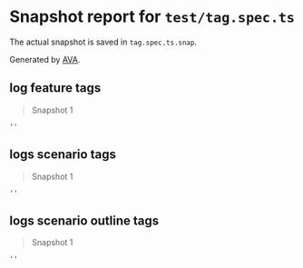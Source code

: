 # Snapshot report for `test/tag.spec.ts`

The actual snapshot is saved in `tag.spec.ts.snap`.

Generated by [AVA](https://avajs.dev).

## log feature tags

> Snapshot 1

    ''

## logs scenario tags

> Snapshot 1

    ''

## logs scenario outline tags

> Snapshot 1

    ''
